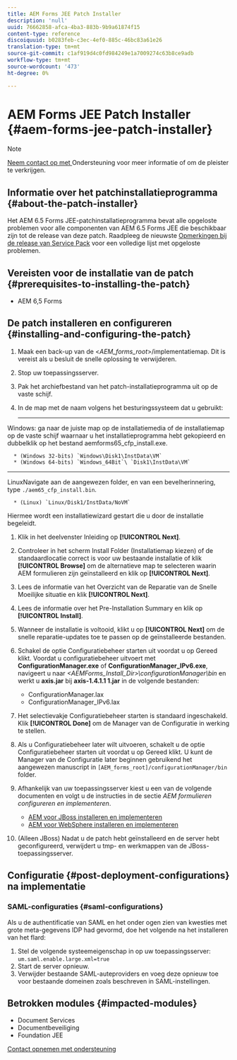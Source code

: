 ```yaml
---
title: AEM Forms JEE Patch Installer
description: 'null'
uuid: 76662858-afca-4ba3-883b-9b9a61874f15
content-type: reference
discoiquuid: b0283feb-c3ec-4ef0-885c-46bc83a61e26
translation-type: tm+mt
source-git-commit: c1af919d4c0fd984249e1a7009274c63b8ce9adb
workflow-type: tm+mt
source-wordcount: '473'
ht-degree: 0%

---
```



# AEM Forms JEE Patch Installer {#aem-forms-jee-patch-installer}

>[!NOTE]
>
>[Neem contact op met ](https://www.adobe.com/account/sign-in.supportportal.html) Ondersteuning voor meer informatie of om de pleister te verkrijgen.

## Informatie over het patchinstallatieprogramma {#about-the-patch-installer}

Het AEM 6.5 Forms JEE-patchinstallatieprogramma bevat alle opgeloste problemen voor alle componenten van AEM 6.5 Forms JEE die beschikbaar zijn tot de release van deze patch. Raadpleeg de nieuwste [Opmerkingen bij de release van Service Pack](sp-release-notes.md) voor een volledige lijst met opgeloste problemen.

## Vereisten voor de installatie van de patch {#prerequisites-to-installing-the-patch}

* AEM 6,5 Forms

## De patch installeren en configureren {#installing-and-configuring-the-patch}

1. Maak een back-up van de &lt;*AEM_forms_root*>/implementatiemap. Dit is vereist als u besluit de snelle oplossing te verwijderen.
1. Stop uw toepassingsserver.
1. Pak het archiefbestand van het patch-installatieprogramma uit op de vaste schijf.
1. In de map met de naam volgens het besturingssysteem dat u gebruikt:

   * ****
Windows: ga naar de juiste map op de installatiemedia of de installatiemap op de vaste schijf waarnaar u het installatieprogramma hebt gekopieerd en dubbelklik op het bestand aemforms65_cfp_install.exe.

      * (Windows 32-bits) `Windows\Disk1\InstData\VM`
      * (Windows 64-bits) `Windows_64Bit`\ `Disk1\InstData\VM`
   * ****
LinuxNavigate aan de aangewezen folder, en van een bevelherinnering, type 
`./aem65_cfp_install.bin`.

      * (Linux) `Linux/Disk1/InstData/NoVM`

   Hiermee wordt een installatiewizard gestart die u door de installatie begeleidt.

1. Klik in het deelvenster Inleiding op **[!UICONTROL Next]**.
1. Controleer in het scherm Install Folder (Installatiemap kiezen) of de standaardlocatie correct is voor uw bestaande installatie of klik **[!UICONTROL Browse]** om de alternatieve map te selecteren waarin AEM formulieren zijn geïnstalleerd en klik op **[!UICONTROL Next]**.
1. Lees de informatie van het Overzicht van de Reparatie van de Snelle Moeilijke situatie en klik **[!UICONTROL Next]**.
1. Lees de informatie over het Pre-Installation Summary en klik op **[!UICONTROL Install]**.
1. Wanneer de installatie is voltooid, klikt u op **[!UICONTROL Next]** om de snelle reparatie-updates toe te passen op de geïnstalleerde bestanden.

1. Schakel de optie Configuratiebeheer starten uit voordat u op Gereed klikt. Voordat u configuratiebeheer uitvoert met **ConfigurationManager.exe** of **ConfigurationManager_IPv6.exe**, navigeert u naar *&lt;AEMForms_Install_Dir>\configurationManager\bin* en werkt u **axis.jar** bij **axis-1.4.1.1 1.jar** in de volgende bestanden:

   * ConfigurationManager.lax
   * ConfigurationManager_IPv6.lax

1. Het selectievakje Configuratiebeheer starten is standaard ingeschakeld. Klik **[!UICONTROL Done]** om de Manager van de Configuratie in werking te stellen.

1. Als u Configuratiebeheer later wilt uitvoeren, schakelt u de optie Configuratiebeheer starten uit voordat u op Gereed klikt. U kunt de Manager van de Configuratie later beginnen gebruikend het aangewezen manuscript in `[AEM_forms_root]/configurationManager/bin` folder.

1. Afhankelijk van uw toepassingsserver kiest u een van de volgende documenten en volgt u de instructies in de sectie *AEM formulieren configureren en implementeren*.

   * [AEM voor JBoss installeren en implementeren](http://www.adobe.com/go/learn_aemforms_installJBoss_65)
   * [AEM voor WebSphere installeren en implementeren](http://www.adobe.com/go/learn_aemforms_installWebSphere_65)

1. (Alleen JBoss) Nadat u de patch hebt geïnstalleerd en de server hebt geconfigureerd, verwijdert u tmp- en werkmappen van de JBoss-toepassingsserver.

## Configuratie {#post-deployment-configurations} na implementatie

### SAML-configuraties {#saml-configurations}

Als u de authentificatie van SAML en het onder ogen zien van kwesties met grote meta-gegevens IDP had gevormd, doe het volgende na het installeren van het flard:

1. Stel de volgende systeemeigenschap in op uw toepassingsserver:\
   `um.saml.enable.large.xml=true`
1. Start de server opnieuw.
1. Verwijder bestaande SAML-auteproviders en voeg deze opnieuw toe voor bestaande domeinen zoals beschreven in SAML-instellingen.

## Betrokken modules {#impacted-modules}

* Document Services
* Documentbeveiliging
* Foundation JEE

[Contact opnemen met ondersteuning](https://www.adobe.com/account/sign-in.supportportal.html)
